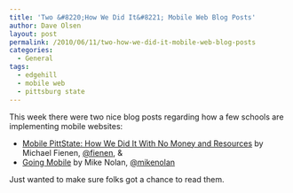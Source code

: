 ```yaml
---
title: 'Two &#8220;How We Did It&#8221; Mobile Web Blog Posts'
author: Dave Olsen
layout: post
permalink: /2010/06/11/two-how-we-did-it-mobile-web-blog-posts
categories:
  - General
tags:
  - edgehill
  - mobile web
  - pittsburg state
---
```

This week there were two nice blog posts regarding how a few schools are implementing mobile websites:

*   [Mobile PittState: How We Did It With No Money and Resources][1] by Michael Fienen, [@fienen][2], &
*   [Going Mobile][3] by Mike Nolan, [@mikenolan][4]

Just wanted to make sure folks got a chance to read them.

 [1]: http://doteduguru.com/id5292-mobile-pittstate-how-we-did-it-with-no-money-or-resources.html
 [2]: http://twitter.com/fienen
 [3]: http://blogs.edgehill.ac.uk/webservices/2010/06/10/going-mobile/
 [4]: http://twitter.com/MikeNolan